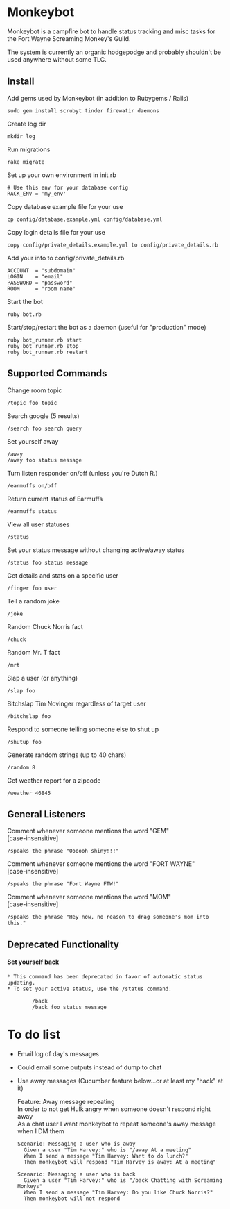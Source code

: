 Monkeybot
===

Monkeybot is a campfire bot to handle status tracking and misc tasks for the Fort Wayne Screaming Monkey's Guild.

The system is currently an organic hodgepodge and probably shouldn't be used anywhere without some TLC.

Install
---

Add gems used by Monkeybot (in addition to Rubygems / Rails)

    sudo gem install scrubyt tinder firewatir daemons

Create log dir

    mkdir log
  
Run migrations

    rake migrate

Set up your own environment in init.rb
    
    # Use this env for your database config
    RACK_ENV = 'my_env'

Copy database example file for your use

    cp config/database.example.yml config/database.yml

Copy login details file for your use

    copy config/private_details.example.yml to config/private_details.rb

Add your info to config/private_details.rb

    ACCOUNT  = "subdomain"
    LOGIN    = "email"
    PASSWORD = "password"
    ROOM     = "room name"
    
Start the bot

    ruby bot.rb

Start/stop/restart the bot as a daemon (useful for "production" mode)

    ruby bot_runner.rb start
    ruby bot_runner.rb stop
    ruby bot_runner.rb restart

Supported Commands
---

Change room topic

    /topic foo topic
  
Search google (5 results)

    /search foo search query
  
Set yourself away

    /away
    /away foo status message
    
Turn listen responder on/off
(unless you're Dutch R.)
	
	/earmuffs on/off
	
Return current status of Earmuffs

	/earmuffs status
  
View all user statuses

    /status
  
Set your status message without changing active/away status

    /status foo status message
  
Get details and stats on a specific user

    /finger foo user
  
Tell a random joke

    /joke
  
Random Chuck Norris fact

    /chuck

Random Mr. T fact

    /mrt
  
Slap a user (or anything)

    /slap foo
    
Bitchslap Tim Novinger regardless of target user

    /bitchslap foo
    
Respond to someone telling someone else to shut up
    
    /shutup foo

Generate random strings (up to 40 chars)

    /random 8

Get weather report for a zipcode

    /weather 46845

General Listeners
---

Comment whenever someone mentions the word "GEM"  
[case-insensitive]

    /speaks the phrase "Oooooh shiny!!!"

Comment whenever someone mentions the word "FORT WAYNE"  
[case-insensitive]

    /speaks the phrase "Fort Wayne FTW!"
    
Comment whenever someone mentions the word "MOM"  
[case-insensitive]

    /speaks the phrase "Hey now, no reason to drag someone's mom into this."
    
Deprecated Functionality
---

#### Set yourself back
	* This command has been deprecated in favor of automatic status updating. 
	* To set your active status, use the /status command.

		    /back
		    /back foo status message
    
To do list
===

* Email log of day's messages
* Could email some outputs instead of dump to chat
* Use away messages (Cucumber feature below...or at least my "hack" at it)

    Feature: Away message repeating  
      In order to not get Hulk angry when someone doesn't respond right away  
      As a chat user I want monkeybot to repeat someone's away message when I DM them
    
      Scenario: Messaging a user who is away  
        Given a user "Tim Harvey:" who is "/away At a meeting"  
        When I send a message "Tim Harvey: Want to do lunch?"  
        Then monkeybot will respond "Tim Harvey is away: At a meeting"  
      
      Scenario: Messaging a user who is back  
        Given a user "Tim Harvey:" who is "/back Chatting with Screaming Monkeys"  
        When I send a message "Tim Harvey: Do you like Chuck Norris?"  
        Then monkeybot will not respond  